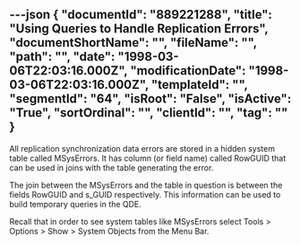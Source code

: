 ---json
{
  "documentId": "889221288",
  "title": "Using Queries to Handle Replication Errors",
  "documentShortName": "",
  "fileName": "",
  "path": "",
  "date": "1998-03-06T22:03:16.000Z",
  "modificationDate": "1998-03-06T22:03:16.000Z",
  "templateId": "",
  "segmentId": "64",
  "isRoot": "False",
  "isActive": "True",
  "sortOrdinal": "",
  "clientId": "",
  "tag": ""
}
---

All replication synchronization data errors are stored in a hidden system table called MSysErrors. It has column (or field name) called RowGUID that can be used in joins with the table generating the error.

The join between the MSysErrors and the table in question is between the fields RowGUID and s_GUID respectively. This information can be used to build temporary queries in the QDE.

Recall that in order to see system tables like MSysErrors select Tools &gt; Options &gt; Show &gt; System Objects from the Menu Bar.
